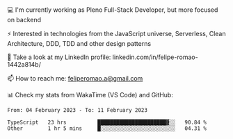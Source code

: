 💻 I'm currently working as Pleno Full-Stack Developer, but more focused on backend

⚡ Interested in technologies from the JavaScript universe, Serverless, Clean Architecture, DDD, TDD and other design patterns

👥 Take a look at my LinkedIn profile: linkedin.com/in/felipe-romao-1442a814b/

📫 How to reach me: feliperomao.a@gmail.com

📊 Check my stats from WakaTime (VS Code) and GitHub:

<!--START_SECTION:waka-->

```text
From: 04 February 2023 - To: 11 February 2023

TypeScript   23 hrs          ██████████████████████▓░░   90.84 %
Other        1 hr 5 mins     █░░░░░░░░░░░░░░░░░░░░░░░░   04.31 %
```

<!--END_SECTION:waka-->
